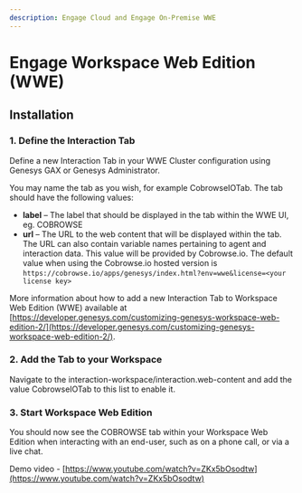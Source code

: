 ```yaml
---
description: Engage Cloud and Engage On-Premise WWE
---
```


# Engage Workspace Web Edition \(WWE\)

## Installation

### 1. Define the Interaction Tab

Define a new Interaction Tab in your WWE Cluster configuration using Genesys GAX or Genesys Administrator.

You may name the tab as you wish, for example CobrowseIOTab. The tab should have the following values:

* **label** – The label that should be displayed in the tab within the WWE UI, eg. COBROWSE
* **url** – The URL to the web content that will be displayed within the tab.  The URL can also contain variable names pertaining to agent and interaction data. This value will be provided by Cobrowse.io. The default value when using the Cobrowse.io hosted version is `https://cobrowse.io/apps/genesys/index.html?env=wwe&license=<your license key>`

More information about how to add a new Interaction Tab to Workspace Web Edition \(WWE\) available at [https://developer.genesys.com/customizing-genesys-workspace-web-edition-2/](https://developer.genesys.com/customizing-genesys-workspace-web-edition-2/).

### 2. Add the Tab to your Workspace

Navigate to the interaction-workspace/interaction.web-content and add the value CobrowseIOTab to this list to enable it. 

### 3. Start Workspace Web Edition

You should now see the COBROWSE tab within your Workspace Web Edition when interacting with an end-user, such as on a phone call, or via a live chat. 

Demo video - [https://www.youtube.com/watch?v=ZKx5bOsodtw](https://www.youtube.com/watch?v=ZKx5bOsodtw)



